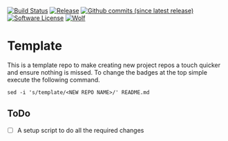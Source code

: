 [![Build Status](https://img.shields.io/travis/AntiPhotonltd/template/master?style=for-the-badge&logo=travis)](https://travis-ci.org/AntiPhotonltd/template)
[![Release](https://img.shields.io/github/release/AntiPhotonltd/template?color=blueviolet&style=for-the-badge&logo=github)](https://github.com/AntiPhotonltd/template/releases/latest)
[![Github commits (since latest release)](https://img.shields.io/github/commits-since/AntiPhotonltd/template/latest?color=blueviolet&style=for-the-badge&logo=github)](https://github.com/AntiPhotonltd/template/commits)
[![Software License](https://img.shields.io/badge/license-MIT-blueviolet?style=for-the-badge)](LICENSE.md)
[![Wolf](https://img.shields.io/badge/Created%20By-Wolf-blueviolet?style=for-the-badge)](https://github.com/TGWolf)

# Template

This is a template repo to make creating new project repos a touch quicker and ensure nothing is missed. To change the badges at the top simple execute the following command.

```
sed -i 's/template/<NEW REPO NAME>/' README.md
```


## ToDo

- [ ] A setup script to do all the required changes
